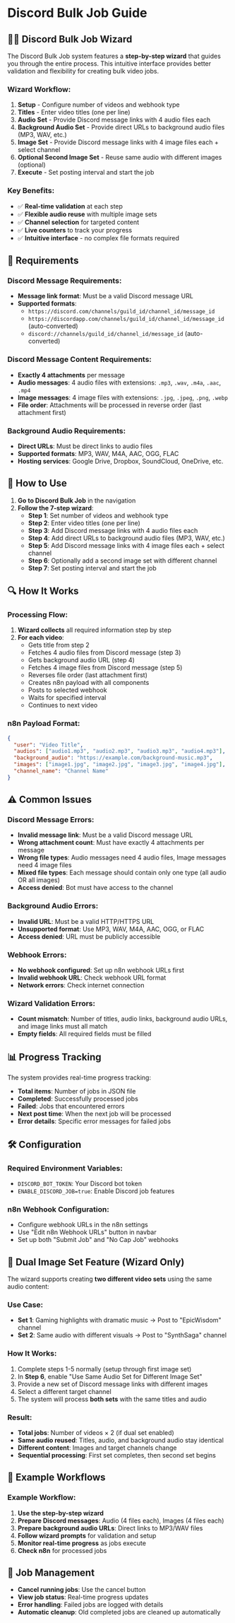 # Discord Bulk Job Guide

## 🧙‍♂️ Discord Bulk Job Wizard

The Discord Bulk Job system features a **step-by-step wizard** that guides you through the entire process. This intuitive interface provides better validation and flexibility for creating bulk video jobs.

### Wizard Workflow:
1. **Setup** - Configure number of videos and webhook type
2. **Titles** - Enter video titles (one per line)
3. **Audio Set** - Provide Discord message links with 4 audio files each
4. **Background Audio Set** - Provide direct URLs to background audio files (MP3, WAV, etc.)
5. **Image Set** - Provide Discord message links with 4 image files each + select channel
6. **Optional Second Image Set** - Reuse same audio with different images (optional)
7. **Execute** - Set posting interval and start the job

### Key Benefits:
- ✅ **Real-time validation** at each step
- ✅ **Flexible audio reuse** with multiple image sets
- ✅ **Channel selection** for targeted content
- ✅ **Live counters** to track your progress
- ✅ **Intuitive interface** - no complex file formats required

## 🔧 Requirements

### Discord Message Requirements:
- **Message link format**: Must be a valid Discord message URL
- **Supported formats**:
  - `https://discord.com/channels/guild_id/channel_id/message_id`
  - `https://discordapp.com/channels/guild_id/channel_id/message_id` (auto-converted)
  - `discord://channels/guild_id/channel_id/message_id` (auto-converted)

### Discord Message Content Requirements:
- **Exactly 4 attachments** per message
- **Audio messages**: 4 audio files with extensions: `.mp3`, `.wav`, `.m4a`, `.aac`, `.mp4`
- **Image messages**: 4 image files with extensions: `.jpg`, `.jpeg`, `.png`, `.webp`
- **File order**: Attachments will be processed in reverse order (last attachment first)

### Background Audio Requirements:
- **Direct URLs**: Must be direct links to audio files
- **Supported formats**: MP3, WAV, M4A, AAC, OGG, FLAC
- **Hosting services**: Google Drive, Dropbox, SoundCloud, OneDrive, etc.

## 🚀 How to Use

1. **Go to Discord Bulk Job** in the navigation
2. **Follow the 7-step wizard**:
   - **Step 1**: Set number of videos and webhook type
   - **Step 2**: Enter video titles (one per line)
   - **Step 3**: Add Discord message links with 4 audio files each
   - **Step 4**: Add direct URLs to background audio files (MP3, WAV, etc.)
   - **Step 5**: Add Discord message links with 4 image files each + select channel
   - **Step 6**: Optionally add a second image set with different channel
   - **Step 7**: Set posting interval and start the job

## 🔍 How It Works

### Processing Flow:
1. **Wizard collects** all required information step by step
2. **For each video**:
   - Gets title from step 2
   - Fetches 4 audio files from Discord message (step 3)
   - Gets background audio URL (step 4)
   - Fetches 4 image files from Discord message (step 5)
   - Reverses file order (last attachment first)
   - Creates n8n payload with all components
   - Posts to selected webhook
   - Waits for specified interval
   - Continues to next video

### n8n Payload Format:

```json
{
  "user": "Video Title",
  "audios": ["audio1.mp3", "audio2.mp3", "audio3.mp3", "audio4.mp3"],
  "background_audio": "https://example.com/background-music.mp3", 
  "images": ["image1.jpg", "image2.jpg", "image3.jpg", "image4.jpg"],
  "channel_name": "Channel Name"
}
```

## ⚠️ Common Issues

### Discord Message Errors:
- **Invalid message link**: Must be a valid Discord message URL
- **Wrong attachment count**: Must have exactly 4 attachments per message
- **Wrong file types**: Audio messages need 4 audio files, Image messages need 4 image files
- **Mixed file types**: Each message should contain only one type (all audio OR all images)
- **Access denied**: Bot must have access to the channel

### Background Audio Errors:
- **Invalid URL**: Must be a valid HTTP/HTTPS URL
- **Unsupported format**: Use MP3, WAV, M4A, AAC, OGG, or FLAC
- **Access denied**: URL must be publicly accessible

### Webhook Errors:
- **No webhook configured**: Set up n8n webhook URLs first
- **Invalid webhook URL**: Check webhook URL format
- **Network errors**: Check internet connection

### Wizard Validation Errors:
- **Count mismatch**: Number of titles, audio links, background audio URLs, and image links must all match
- **Empty fields**: All required fields must be filled

## 📊 Progress Tracking

The system provides real-time progress tracking:
- **Total items**: Number of jobs in JSON file
- **Completed**: Successfully processed jobs
- **Failed**: Jobs that encountered errors
- **Next post time**: When the next job will be processed
- **Error details**: Specific error messages for failed jobs

## 🛠️ Configuration

### Required Environment Variables:
- `DISCORD_BOT_TOKEN`: Your Discord bot token
- `ENABLE_DISCORD_JOB=true`: Enable Discord job features

### n8n Webhook Configuration:
- Configure webhook URLs in the n8n settings
- Use "Edit n8n Webhook URLs" button in navbar
- Set up both "Submit Job" and "No Cap Job" webhooks

## 🎨 Dual Image Set Feature (Wizard Only)

The wizard supports creating **two different video sets** using the same audio content:

### Use Case:
- **Set 1**: Gaming highlights with dramatic music → Post to "EpicWisdom" channel
- **Set 2**: Same audio with different visuals → Post to "SynthSaga" channel

### How It Works:
1. Complete steps 1-5 normally (setup through first image set)
2. In **Step 6**, enable "Use Same Audio Set for Different Image Set"
3. Provide a new set of Discord message links with different images
4. Select a different target channel
5. The system will process **both sets** with the same titles and audio

### Result:
- **Total jobs**: Number of videos × 2 (if dual set enabled)
- **Same audio reused**: Titles, audio, and background audio stay identical
- **Different content**: Images and target channels change
- **Sequential processing**: First set completes, then second set begins

## 📝 Example Workflows

### Example Workflow:
1. **Use the step-by-step wizard**
2. **Prepare Discord messages**: Audio (4 files each), Images (4 files each)
3. **Prepare background audio URLs**: Direct links to MP3/WAV files
4. **Follow wizard prompts** for validation and setup
5. **Monitor real-time progress** as jobs execute
6. **Check n8n** for processed jobs

## 🔄 Job Management

- **Cancel running jobs**: Use the cancel button
- **View job status**: Real-time progress updates
- **Error handling**: Failed jobs are logged with details
- **Automatic cleanup**: Old completed jobs are cleaned up automatically 